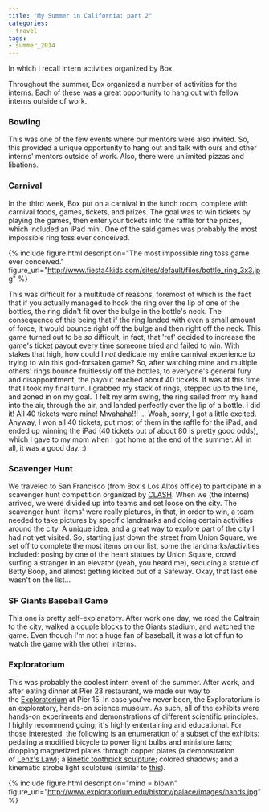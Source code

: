 ```yaml
---
title: "My Summer in California: part 2"
categories:
- travel
tags:
- summer_2014
---
```


In which I recall intern activities organized by Box.

Throughout the summer, Box organized a number of activities for the interns. Each of these was a great opportunity to hang out with fellow interns outside of work.

<!--more-->

### Bowling
This was one of the few events where our mentors were also invited. So, this provided a unique opportunity to hang out and talk with ours and other interns' mentors outside of work. Also, there were unlimited pizzas and libations.

### Carnival
In the third week, Box put on a carnival in the lunch room, complete with carnival foods, games, tickets, and prizes. The goal was to win tickets by playing the games, then enter your tickets into the raffle for the prizes, which included an iPad mini. One of the said games was probably the most impossible ring toss ever conceived.

{% include figure.html description="The most impossible ring toss game ever conceived." figure_url="http://www.fiesta4kids.com/sites/default/files/bottle_ring_3x3.jpg" %}

This was difficult for a multitude of reasons, foremost of which is the fact that if you actually managed to hook the ring over the lip of one of the bottles, the ring didn't fit over the bulge in the bottle's neck. The consequence of this being that if the ring landed with even a small amount of force, it would bounce right off the bulge and then right off the neck. This game turned out to be _so_ difficult, in fact, that 'ref' decided to increase the game's ticket payout every time someone tried and failed to win. With stakes that high, how could I _not_ dedicate my entire carnival experience to trying to win this god-forsaken game? So, after watching mine and multiple others' rings bounce fruitlessly off the bottles, to everyone's general fury and disappointment, the payout reached about 40 tickets. It was at this time that I took my final turn. I grabbed my stack of rings, stepped up to the line, and zoned in on my goal.  I felt my arm swing, the ring sailed from my hand into the air, through the air, and landed perfectly over the lip of a bottle. I did it! All 40 tickets were mine! Mwahaha!!! ... Woah, sorry, I got a little excited. Anyway, I won all 40 tickets, put most of them in the raffle for the iPad, and ended up winning the iPad (40 tickets out of about 80 is pretty good odds), which I gave to my mom when I got home at the end of the summer. All in all, it was a good day. :)

### Scavenger Hunt
We traveled to San Francisco (from Box's Los Altos office) to participate in a scavenger hunt competition organized by [CLASH](http://www.clashsf.com/). When we (the interns) arrived, we were divided up into teams and set loose on the city. The scavenger hunt 'items' were really pictures, in that, in order to win, a team needed to take pictures by specific landmarks and doing certain activities around the city. A unique idea, and a great way to explore part of the city I had not yet visited. So, starting just down the street from Union Square, we set off to complete the most items on our list, some the landmarks/activities included: posing by one of the heart statues by Union Square, crowd surfing a stranger in an elevator (yeah, you heard me), seducing a statue of Betty Boop, and almost getting kicked out of a Safeway. Okay, that last one wasn't on the list...

### SF Giants Baseball Game
This one is pretty self-explanatory. After work one day, we road the Caltrain to the city, walked a couple blocks to the Giants stadium, and watched the game. Even though I'm not a huge fan of baseball, it was a lot of fun to watch the game with the other interns.

### Exploratorium
This was probably the coolest intern event of the summer. After work, and after eating dinner at Pier 23 restaurant, we made our way to the [Exploratorium](http://www.exploratorium.edu/) at Pier 15. In case you've never been, the Exploratorium is an exploratory, hands-on science museum. As such, all of the exhibits were hands-on experiments and demonstrations of different scientific principles. I highly recommend going; it's highly entertaining and educational. For those interested, the following is an enumeration of a subset of the exhibits: pedaling a modified bicycle to power light bulbs and miniature fans; dropping magnetized plates through copper plates (a demonstration of [Lenz's Law](http://video.mit.edu/watch/physics-demo-lenzs-law-with-copper-pipe-10268/)); a [kinetic toothpick sculpture](http://youtu.be/OG5DkJWbeEg); colored shadows; and a kinematic strobe light sculpture (similar to [this](http://youtu.be/6gEnB0dBoFQ)).

{% include figure.html description="mind = blown" figure_url="http://www.exploratorium.edu/history/palace/images/hands.jpg" %}


[ring-toss-image]: http://www.fiesta4kids.com/sites/default/files/bottle_ring_3x3.jpg
[colored-shadows-image]: http://www.exploratorium.edu/history/palace/images/hands.jpg